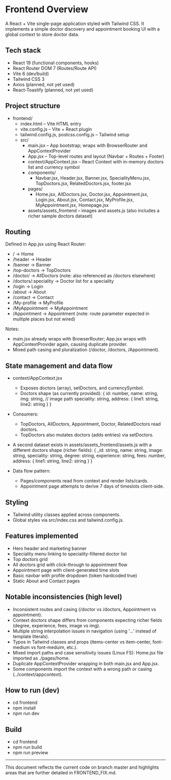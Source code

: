 # Frontend Overview

A React + Vite single-page application styled with Tailwind CSS. It implements a simple doctor discovery and appointment booking UI with a global context to store doctor data.

## Tech stack

- React 19 (functional components, hooks)
- React Router DOM 7 (Routes/Route API)
- Vite 6 (dev/build)
- Tailwind CSS 3
- Axios (planned, not yet used)
- React-Toastify (planned, not yet used)

## Project structure

- frontend/
  - index.html – Vite HTML entry
  - vite.config.js – Vite + React plugin
  - tailwind.config.js, postcss.config.js – Tailwind setup
  - src/
    - main.jsx – App bootstrap; wraps <App /> with BrowserRouter and AppContextProvider
    - App.jsx – Top-level routes and layout (Navbar + Routes + Footer)
    - context/AppContext.jsx – React Context with in-memory doctors list and currency symbol
    - components/
      - Navbar.jsx, Header.jsx, Banner.jsx, SpecialityMenu.jsx, TopDoctors.jsx, RelatedDoctors.jsx, footer.jsx
    - pages/
      - Home.jsx, AllDoctors.jsx, Doctor.jsx, Appointment.jsx, Login.jsx, About.jsx, Contact.jsx, MyProfile.jsx, MyAppointment.jsx, Homepage.jsx
    - assets/assets_frontend – images and assets.js (also includes a richer sample doctors dataset)

## Routing

Defined in App.jsx using React Router:
- / → Home
- /header → Header
- /banner → Banner
- /top-doctors → TopDoctors
- /doctor/ → AllDoctors (note: also referenced as /doctors elsewhere)
- /doctors/:speciality → Doctor list for a speciality
- /login → Login
- /about → About
- /contact → Contact
- /My-profile → MyProfile
- /MyAppointment → MyAppointment
- /Appointment → Appointment (note: route parameter expected in multiple places but not wired)

Notes:
- main.jsx already wraps with BrowserRouter; App.jsx wraps with AppContextProvider again, causing duplicate provider.
- Mixed path casing and pluralization (/doctor, /doctors, /Appointment).

## State management and data flow

- context/AppContext.jsx
  - Exposes doctors (array), setDoctors, and currencySymbol.
  - Doctors shape (as currently provided):
    {
      id: number,
      name: string,
      img: string, // image path
      speciality: string,
      address: { line1: string, line2: string }
    }
- Consumers:
  - TopDoctors, AllDoctors, Appointment, Doctor, RelatedDoctors read doctors.
  - TopDoctors also mutates doctors (adds entries) via setDoctors.

- A second dataset exists in assets/assets_frontend/assets.js with a different doctors shape (richer fields):
  {
    _id: string,
    name: string,
    image: string,
    speciality: string,
    degree: string,
    experience: string,
    fees: number,
    address: { line1: string, line2: string }
  }

- Data flow pattern:
  - Pages/components read from context and render lists/cards.
  - Appointment page attempts to derive 7 days of timeslots client-side.

## Styling

- Tailwind utility classes applied across components.
- Global styles via src/index.css and tailwind.config.js.

## Features implemented

- Hero header and marketing banner
- Speciality menu linking to speciality-filtered doctor list
- Top doctors grid
- All doctors grid with click-through to appointment flow
- Appointment page with client-generated time slots
- Basic navbar with profile dropdown (token hardcoded true)
- Static About and Contact pages

## Notable inconsistencies (high level)

- Inconsistent routes and casing (/doctor vs /doctors, Appointment vs appointment).
- Context doctors shape differs from components expecting richer fields (degree, experience, fees, image vs img).
- Multiple string interpolation issues in navigation (using '...' instead of template literals).
- Typos in Tailwind classes and props (items-center vs item-center, font-medium vs font-meduim, etc.).
- Mixed import paths and case sensitivity issues (Linux FS): Home.jsx file imported as ./pages/home.
- Duplicate AppContextProvider wrapping in both main.jsx and App.jsx.
- Some components import the context with a wrong path or casing (../context/appcontext).

## How to run (dev)

- cd frontend
- npm install
- npm run dev

## Build

- cd frontend
- npm run build
- npm run preview

---

This document reflects the current code on branch master and highlights areas that are further detailed in FRONTEND_FIX.md.
